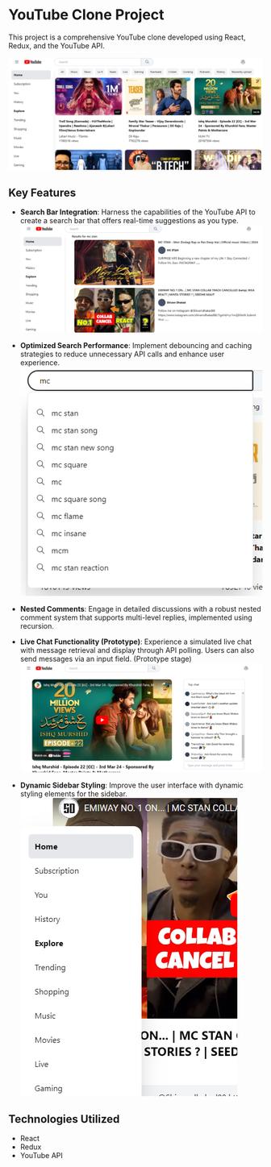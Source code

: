 # YouTube Clone Project

This project is a comprehensive YouTube clone developed using React, Redux, and the YouTube API.

<img src="./public/Screenshot (331).png" alt="YouTube Clone Screenshot">

## Key Features

- **Search Bar Integration**: Harness the capabilities of the YouTube API to create a search bar that offers real-time suggestions as you type.
  <img src="./public/Screenshot (334).png" alt="Search Bar Screenshot">
  
- **Optimized Search Performance**: Implement debouncing and caching strategies to reduce unnecessary API calls and enhance user experience.
  <img src="./public/Screenshot (333).png" alt="Optimized Search Performance Screenshot">
  
- **Nested Comments**: Engage in detailed discussions with a robust nested comment system that supports multi-level replies, implemented using recursion.
  
- **Live Chat Functionality (Prototype)**: Experience a simulated live chat with message retrieval and display through API polling. Users can also send messages via an input field. (Prototype stage)
  <img src="./public/Screenshot (332).png" alt="Live Chat Screenshot">
  
- **Dynamic Sidebar Styling**: Improve the user interface with dynamic styling elements for the sidebar.
  <img src="./public/Screenshot (336).png" alt="Dynamic Sidebar Screenshot">

## Technologies Utilized

- React
- Redux
- YouTube API
